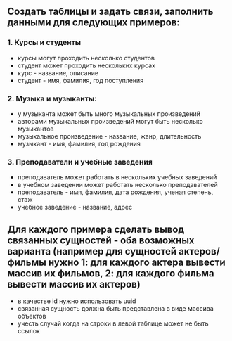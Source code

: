 ## Создать таблицы и задать связи, заполнить данными для следующих примеров:

### 1. Курсы и студенты
- курсы могут проходить несколько студентов
- студент может проходить нескольких курсах
- курс - название, описание
- студент - имя, фамилия, год поступления

### 2. Музыка и музыканты:
- у музыканта может быть много музыкальных произведений
- авторами музыкальных произведений могут быть несколько музыкантов
- музыкальное произведение - название, жанр, длительность
- музыкант - имя, фамилия, год рождения

### 3. Преподаватели и учебные заведения
- преподаватель может работать в нескольких учебных заведений
- в учебном заведении может работать несколько преподавателей
- преподаватель - имя, фамилия, дата рождения, ученая степень, стаж
- учебное заведение - название, адрес

## Для каждого примера сделать вывод связанных сущностей - оба возможных варианта (например для сущностей актеров/фильмы нужно 1: для каждого актера вывести массив их фильмов, 2: для каждого фильма вывести массив их актеров)
- в качестве id нужно использовать uuid
- связанная сущность должна быть представлена в виде массива объектов
- учесть случай когда на строки в левой таблице может не быть ссылок
